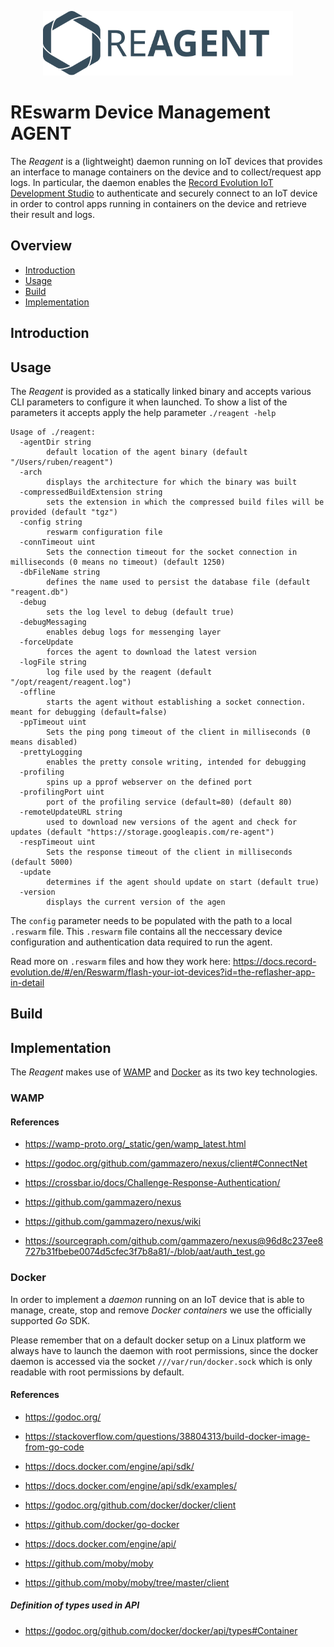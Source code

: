 
<p align="center">
  <a href="https://record-evolution.de/reswarm">
    <img
      alt="reagent.svg"
      src="assets/reagent.svg"
      width="400"
    />
  </a>
</p>

# REswarm Device Management AGENT

The _Reagent_ is a (lightweight) daemon running on IoT devices that provides
an interface to manage containers on the device and to collect/request app logs.
In particular, the daemon enables the
[Record Evolution IoT Development Studio](https://record-evolution.de/reswarm)
to authenticate and securely connect to an IoT device in order to control apps
running in containers on the device and retrieve their result and logs.

## Overview

* [Introduction](#introduction)
* [Usage](#usage)
* [Build](#build)
* [Implementation](#implementation)

## Introduction

## Usage

The _Reagent_ is provided as a statically linked binary and accepts various
CLI parameters to configure it when launched. To show a list of the parameters
it accepts apply the help parameter `./reagent -help`

```Shell
Usage of ./reagent:
  -agentDir string
    	default location of the agent binary (default "/Users/ruben/reagent")
  -arch
    	displays the architecture for which the binary was built
  -compressedBuildExtension string
    	sets the extension in which the compressed build files will be provided (default "tgz")
  -config string
    	reswarm configuration file
  -connTimeout uint
    	Sets the connection timeout for the socket connection in milliseconds (0 means no timeout) (default 1250)
  -dbFileName string
    	defines the name used to persist the database file (default "reagent.db")
  -debug
    	sets the log level to debug (default true)
  -debugMessaging
    	enables debug logs for messenging layer
  -forceUpdate
    	forces the agent to download the latest version
  -logFile string
    	log file used by the reagent (default "/opt/reagent/reagent.log")
  -offline
    	starts the agent without establishing a socket connection. meant for debugging (default=false)
  -ppTimeout uint
    	Sets the ping pong timeout of the client in milliseconds (0 means disabled)
  -prettyLogging
    	enables the pretty console writing, intended for debugging
  -profiling
    	spins up a pprof webserver on the defined port
  -profilingPort uint
    	port of the profiling service (default=80) (default 80)
  -remoteUpdateURL string
    	used to download new versions of the agent and check for updates (default "https://storage.googleapis.com/re-agent")
  -respTimeout uint
    	Sets the response timeout of the client in milliseconds (default 5000)
  -update
    	determines if the agent should update on start (default true)
  -version
    	displays the current version of the agen
```

The `config` parameter needs to be populated with the path to a local `.reswarm` file. This `.reswarm` file contains all the neccessary device configuration and authentication data required to run the agent.

Read more on `.reswarm` files and how they work here: https://docs.record-evolution.de/#/en/Reswarm/flash-your-iot-devices?id=the-reflasher-app-in-detail

## Build

## Implementation

The _Reagent_ makes use of [WAMP](https://wamp-proto.org)
and [Docker](https://www.docker.com) as its two key technologies.

### WAMP

#### References

- https://wamp-proto.org/_static/gen/wamp_latest.html
- https://godoc.org/github.com/gammazero/nexus/client#ConnectNet
- https://crossbar.io/docs/Challenge-Response-Authentication/

- https://github.com/gammazero/nexus
- https://github.com/gammazero/nexus/wiki
- https://sourcegraph.com/github.com/gammazero/nexus@96d8c237ee8727b31fbebe0074d5cfec3f7b8a81/-/blob/aat/auth_test.go

### Docker

In order to implement a _daemon_ running on an IoT device that is able to manage,
create, stop and remove _Docker containers_ we use the officially supported _Go_
SDK.

Please remember that on a default docker setup on a Linux platform we always
have to launch the daemon with root permissions, since the docker daemon is
accessed via the socket `///var/run/docker.sock` which is only readable with
root permissions by default.

#### References

- https://godoc.org/
- https://stackoverflow.com/questions/38804313/build-docker-image-from-go-code

- https://docs.docker.com/engine/api/sdk/
- https://docs.docker.com/engine/api/sdk/examples/

- https://godoc.org/github.com/docker/docker/client
- https://github.com/docker/go-docker
- https://docs.docker.com/engine/api/


- https://github.com/moby/moby
- https://github.com/moby/moby/tree/master/client

##### Definition of types used in API

- https://godoc.org/github.com/docker/docker/api/types#Container
